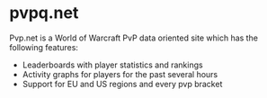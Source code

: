 # pvpq.net
Pvp.net is a World of Warcraft PvP data oriented site which has the following features:
* Leaderboards with player statistics and rankings
* Activity graphs for players for the past several hours
* Support for EU and US regions and every pvp bracket
